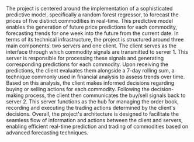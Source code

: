 The project is centered around the implementation of a sophisticated predictive model, specifically a random forest regressor, to forecast the prices of five distinct commodities in real-time. This predictive model enables the generation of future price predictions for each commodity, forecasting trends for one week into the future from the current date.
In terms of its technical infrastructure, the project is structured around three main components: two servers and one client. The client serves as the interface through which commodity signals are transmitted to server 1. This server is responsible for processing these signals and generating corresponding predictions for each commodity.
Upon receiving the predictions, the client evaluates them alongside a 7-day rolling sum, a technique commonly used in financial analysis to assess trends over time. Based on this analysis, the client makes informed decisions regarding buying or selling actions for each commodity.
Following the decision-making process, the client then communicates the buy/sell signals back to server 2. This server functions as the hub for managing the order book, recording and executing the trading actions determined by the client's decisions.
Overall, the project's architecture is designed to facilitate the seamless flow of information and actions between the client and servers, enabling efficient real-time prediction and trading of commodities based on advanced forecasting techniques.
